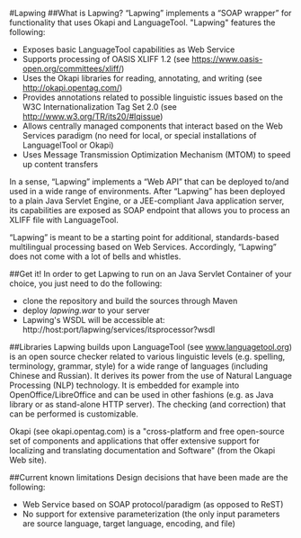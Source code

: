 #Lapwing
##What is Lapwing?
“Lapwing” implements a “SOAP wrapper” for functionality that uses Okapi and LanguageTool. "Lapwing" features the following:
 
- Exposes basic LanguageTool capabilities as Web Service 
- Supports processing of OASIS XLIFF 1.2 (see https://www.oasis-open.org/committees/xliff/) 
- Uses the Okapi libraries for reading, annotating, and writing (see http://okapi.opentag.com/) 
- Provides annotations related to possible linguistic issues based on the W3C Internationalization Tag Set 2.0 (see http://www.w3.org/TR/its20/#lqissue) 
- Allows centrally managed components that interact based on the Web Services paradigm (no need for local, or special installations of LanguagelTool or Okapi) 
- Uses Message Transmission Optimization Mechanism (MTOM) to speed up content transfers 
 
In a sense, “Lapwing” implements a “Web API” that can be deployed to/and used in a wide range of environments. After “Lapwing” has been deployed to a plain Java Servlet Engine, or a JEE-compliant Java application server, its capabilities are exposed as SOAP endpoint that allows you to process an XLIFF file with LanguageTool. 
 
“Lapwing” is meant to be a starting point for additional, standards-based multilingual processing based on Web Services. Accordingly, “Lapwing” does not come with a lot of bells and whistles. 

##Get it!
In order to get Lapwing to run on an Java Servlet Container of your choice, you just need to do the following:
- clone the repository and build the sources through Maven
- deploy *lapwing.war* to your server 
- Lapwing's WSDL will be accessible at: http://host:port/lapwing/services/itsprocessor?wsdl

##Libraries Lapwing builds upon
LanguageTool (see www.languagetool.org) is an open source checker related to various linguistic levels (e.g. spelling, terminology, grammar, style) for a wide range of languages (including Chinese and Russian). It derives its power from the use of Natural Language Processing (NLP) technology. It is embedded for example into OpenOffice/LibreOffice and can be used in other fashions (e.g. as Java library or as stand-alone HTTP server). The checking (and correction) that can be performed is customizable. 
 
Okapi (see okapi.opentag.com) is a "cross-platform and free open-source set of components and applications that offer extensive support for localizing and translating documentation and Software" (from the Okapi Web site). 

##Current known limitations
Design decisions that have been made are the following: 
* Web Service based on SOAP protocol/paradigm (as opposed to ReST) 
* No support for extensive parameterization (the only input parameters are source language, target language, encoding, and file)
